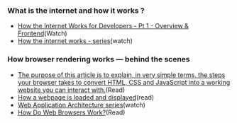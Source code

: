 ### What is the internet and how it works ?
- [How the Internet Works for Developers - Pt 1 - Overview & Frontend](https://www.youtube.com/watch?v=e4S8zfLdLgQ&index=20&list=PLoYCgNOIyGAB_8_iq1cL8MVeun7cB6eNc)(Watch)
- [How the internet works - series](https://www.khanacademy.org/partner-content/code-org/internet-works)(watch)

### How browser rendering works — behind the scenes
- [The purpose of this article is to explain, in very simple terms, the steps your browser takes to convert HTML, CSS and JavaScript into a working website you can interact with.](https://blog.logrocket.com/how-browser-rendering-works-behind-the-scenes-6782b0e8fb10)(Read)
- [How a webpage is loaded and displayed](https://varvy.com/pagespeed/display.html)(read)
- [Web Application Architecture series](https://www.youtube.com/watch?v=d1Gd-MGaleE&list=PLUU3EzfPr915ebZONvUVHKm8Bls6D7EgA)(watch)
- [How Do Web Browsers Work?](https://hackernoon.com/how-do-web-browsers-work-40cefd2cb1e1)(Read)

